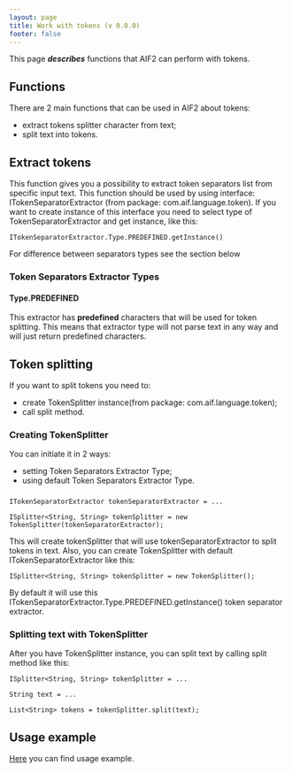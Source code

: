 ```yaml
---
layout: page
title: Work with tokens (v 0.0.0)
footer: false
---
```


This page ***describes*** functions that AIF2 can perform with tokens.

## Functions

There are 2 main functions that can be used in AIF2 about tokens:

* extract tokens splitter character from text;
* split text into tokens.

## Extract tokens

This function gives you a possibility to extract token separators list from specific input text. This function should be used by using interface: ITokenSeparatorExtractor (from package: com.aif.language.token). If you want to create instance of this interface you need to select type of TokenSeparatorExtractor and get instance, like this:

    ITokenSeparatorExtractor.Type.PREDEFINED.getInstance()

For difference between separators types see the section below

### Token Separators Extractor Types 

#### Type.PREDEFINED

This extractor has **predefined** characters that will be used for token splitting. This means that extractor type will not parse text in any way and will just return predefined characters.

## Token splitting

If you want to split tokens you need to:

* create TokenSplitter instance(from package: com.aif.language.token);
* call split method.

### Creating TokenSplitter

You can initiate it in 2 ways:

* setting Token Separators Extractor Type; 
* using default Token Separators Extractor Type.  

### 

    ITokenSeparatorExtractor tokenSeparatorExtractor = ...
    
    ISplitter<String, String> tokenSplitter = new TokenSplitter(tokenSeparatorExtractor);

This will create tokenSplitter that will use tokenSeparatorExtractor to split tokens in text. Also, you can create TokenSplitter with default ITokenSeparatorExtractor like this:

    ISplitter<String, String> tokenSplitter = new TokenSplitter();

By default it will use this ITokenSeparatorExtractor.Type.PREDEFINED.getInstance() token separator extractor.

### Splitting text with TokenSplitter

After you have TokenSplitter instance, you can split text by calling split method like this:

    ISplitter<String, String> tokenSplitter = ...
     
    String text = ...
     
    List<String> tokens = tokenSplitter.split(text);

## Usage example

[Here](https://github.com/b0noI/aif-cli/blob/master/src/main/java/com/aif/language/sentence/TokenSplitCommand.java) you can find usage example.